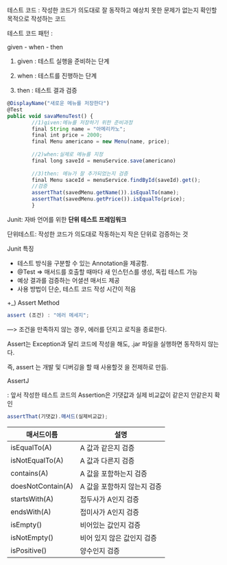 테스트 코드 : 작성한 코드가 의도대로 잘 동작하고 예상치 못한 문제가 없는지 확인할 목적으로 작성하는 코드

테스트 코드 패턴 :

given - when - then

1) given : 테스트 실행을 준비하는 단계

2) when : 테스트를 진행하는 단계

3) then : 테스트 결과 검증

```jsx
@DisplayName("새로운 메뉴를 저장한다")
@Test
public void savaMenuTest() {
		//1)given:메뉴를 저장하기 위한 준비과정
		final String name = "아메리카노";
		final int price = 2000;
		final Menu americano = new Menu(name, price);
		
		//2)when:실제로 메뉴를 지정
		final long saveId = menuService.save(americano)
		
		//3)then: 메뉴가 잘 추가되었는지 검증
		final Menu saceId = menuService.findById(saveId).get();
		//검증
		assertThat(savedMenu.getName()).isEqualTo(name);
		assertThat(savedMenu.getPrice()).isEqualTo(price);
		}
```

Junit: 자바 언어를 위한 **단위 테스트 프레임워크**

단위테스트: 작성한 코드가 의도대로 작동하는지 작은 단위로 검증하는 것

Junit 특징

- 테스트 방식을 구분할 수 있는 Annotation을 제공함.
- @Test ⇒ 매서드를 호출할 때마다 새 인스턴스를 생성, 독립 테스트 가능
- 예상 결과를 검증하는 어셜션 매서드 제공
- 사용 방법이 단순, 테스트 코드 작성 시간이 적음

+_) Assert Method

```jsx
assert (조건) : "에러 메세지";
```

—> 조건을 만족하지 않는 경우, 에러를 던지고 로직을 종료한다.

Assert는 Exception과 달리 코드에 작성을 해도, .jar 파일을 실행하면  동작하지 않는다.

즉, assert 는 개발 및 디버깅을 할 때 사용할것 을 전제하로 만듬.

AssertJ

: 앞서 작성한 테스트 코드의 Assertion은 기댓값과 실제 비교값이 같은지 안같은지 확인

```jsx
assertThat(기댓값).매서드(실제비교값);
```

| 매서드이름 | 설명 |
| --- | --- |
| isEqualTo(A) | A 값과 같은지 검증 |
| isNotEqualTo(A) | A 값과 다른지 검증 |
| contains(A) | A 값을 포함하는지 검증 |
| doesNotContain(A) | A 값을 포함하지 않는지 검증 |
| startsWith(A) | 접두사가 A인지 검증 |
| endsWith(A) | 접미사가 A인지 검증 |
| isEmpty() | 비어있는 값인지 검증 |
| isNotEmpty() | 비어 있지 않은 값인지 검증 |
| isPositive() | 양수인지 검증 |